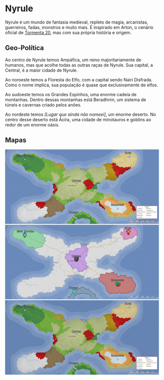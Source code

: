 # Nyrule

Nyrule é um mundo de fantasia medieval, repleto de magia, arcanistas, guerreiros, fadas, monstros e muito mais. É inspirado em Arton, o cenário oficial de [Tormenta 20](https://site.jamboeditora.com.br/tormenta20/), mas com sua própria história e origem.

## Geo-Política

Ao centro de Nyrule temos Ampáfica, um reino majoritariamente de humanos, mas que acolhe todas as outras raças de Nyrule. Sua capital, a Central, é a maior cidade de Nyrule.

Ao noroeste temos a Floresta do Elfo, com a capital sendo Nairi Disfrada. Como o nome implica, sua população é quase que exclusivamente de elfos.

Ao sudoeste temos os Grandes Espinhos, uma enorme cadeia de montanhas. Dentro dessas montanhas está Beradhrim, um sistema de túneis e cavernas criado pelos anões.

Ao nordeste temos _[Lugar que ainda não nomeei]_, um enorme deserto. No centro desse deserto está Ácira, uma cidade de minotauros e goblins ao redor de um enorme oásis.

## Mapas

![Mapa Geográfico](../assets/images/nyrule_map-geo.png)
![Mapa Político](../assets/images/nyrule_map-politic.png)
![Mapa com marcadores. Cada célula do grid são 8h de caminhada](../assets/images/nyrule_map-markers.png)
